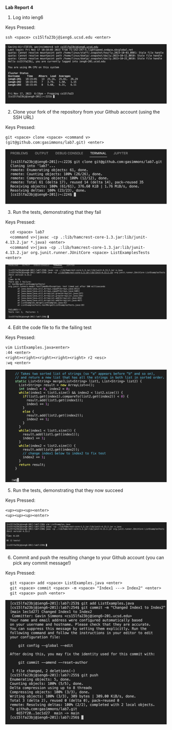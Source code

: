 **Lab Report 4**

1. Log into ieng6

Keys Pressed:
```
ssh <space> cs15lfa23bj@ieng6.ucsd.edu <enter>
```

![](https://github.com/gasimmons/cse15l-lab-reports/blob/main/Step%201.png)

2. Clone your fork of the repository from your Github account (using the SSH URL)

Keys Pressed:
  ```
  git <space> clone <space> <command v>(git@github.com:gasimmons/lab7.git) <enter>
```

![](https://github.com/gasimmons/cse15l-lab-reports/blob/main/Step%202.png)

3. Run the tests, demonstrating that they fail

Keys Pressed:
```  
  cd <space> lab7
  <command v>(javac -cp .:lib/hamcrest-core-1.3.jar:lib/junit-4.13.2.jar *.java) <enter>
  <command v>(java -cp .:lib/hamcrest-core-1.3.jar:lib/junit-4.13.2.jar org.junit.runner.JUnitCore <space> ListExamplesTests <enter>
```

![](https://github.com/gasimmons/cse15l-lab-reports/blob/main/Step%203.png)

4. Edit the code file to fix the failing test

Keys Pressed:
  ```
  vim ListExamples.java<enter>
  :44 <enter>
  <right><right><right><right><right> r2 <esc>
  :wq <enter>
```

![](https://github.com/gasimmons/cse15l-lab-reports/blob/main/Step%204.png)

5. Run the tests, demonstrating that they now succeed

Keys Pressed:
  ```
  <up><up><up><enter>
  <up><up><up><enter>
  ```

![](https://github.com/gasimmons/cse15l-lab-reports/blob/main/Step%205.png)


6. Commit and push the resulting change to your Github account (you can pick any commit message!)

Keys Pressed:
```
  git <space> add <space> ListExamples.java <enter>
  git <space> commit <space> -m <space> "Index1 ---> Index2" <enter>
  git <space> push <enter>
```

![](https://github.com/gasimmons/cse15l-lab-reports/blob/main/Step%206.png)

   
